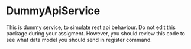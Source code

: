 # DummyApiService

This is dummy service, to simulate rest api behaviour. 
Do not edit this package during your assigment.
However, you should review this code to see what data model you should send in register command.
